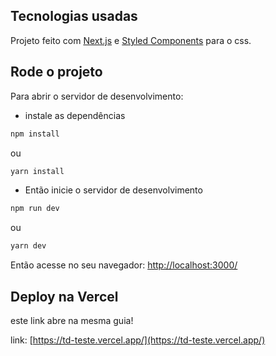 ## Tecnologias usadas

Projeto feito com [Next.js](https://nextjs.org/) e [Styled Components](https://styled-components.com/) para o css.

## Rode o projeto

Para abrir o servidor de desenvolvimento:

- instale as dependências

```bash
npm install
```

ou

```bash
yarn install
```

- Então inicie o servidor de desenvolvimento

```bash
npm run dev
```

ou

```bash
yarn dev
```

Então acesse no seu navegador: [http://localhost:3000/](http://localhost:3000/)

## Deploy na Vercel

este link abre na mesma guia!

link: [https://td-teste.vercel.app/](https://td-teste.vercel.app/)
